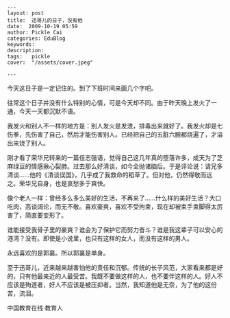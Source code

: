 
    ---
    layout: post  
    title:  迅哥儿的日子，没有他  
    date:  2009-10-19 05:59  
    author: Pickle Cai  
    categories: EduBlog  
    keywords: 
    description:   
    tags:	pickle   
    cover:  "/assets/cover.jpeg"  

    ---  
    
今天这日子是一定记住的。到了下班时间来画几个字吧。



往常这个日子并没有什么特别的心情，可是今天却不同。由于昨天晚上发火了一通，今天一天都沉默不语。



我发火和别人不一样的地方是：别人发火是发泄，排毒出来就好了。我发火却是七伤拳，先伤害了自己，然后才能伤害别人。已经把自己的五脏六腑都烧遍了，才溢出来烧了别人。



刚才看了荣华兄转来的一篇任志强语，觉得自己这几年真的堕落许多，成天为了芝麻绿豆的情感揪心裂肺。过去那么好清谈，如今全抛诸脑后。于是评论说：请兄多清谈……他的《清谈误国》，几乎成了我救命的稻草了。但对他，仍然得敬而远之。荣华兄自身，也是哀愁多于爽快。



像个老人一样：曾经多么多么美好的生活，不再来了……什么样的美好生活？大口吃肉，高谈阔论，而无不敬。喜欢豪爽，喜欢不受拘束，现在却被束手束脚得太厉害了，简直要变形了。



谁能接受我骨子里的豪爽？谁会为了保护它而努力奋斗？谁是我这辈子可以安心的港湾？没有。即使是小说里，也只有这样的女人，而没有这样的男人。



永远喜欢的是郭襄。所以郭襄是单身。



至于迅哥儿，近来越来越害怕他的责任和沉郁。传统的长子风范，大家看来都是好的，只有他最亲近的人最受苦。我既不要做这样的人，也不要伴这样的人。好人不应该是殉道者，好人不应该是被压抑者。当然，我知道他是无奈，为了他的这份苦，流泪。



		    
 中国教育在线·教育人

